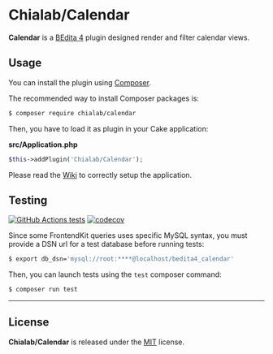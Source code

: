 # Chialab/Calendar

**Calendar** is a [BEdita 4](https://www.bedita.com/) plugin designed render and filter calendar views.

## Usage

You can install the plugin using [Composer](https://getcomposer.org).

The recommended way to install Composer packages is:

```sh
$ composer require chialab/calendar
```

Then, you have to load it as plugin in your Cake application:

**src/Application.php**
```php
$this->addPlugin('Chialab/Calendar');
```

Please read the [Wiki](https://github.com/chialab/bedita-calendar/wiki) to correctly setup the application.


## Testing

[![GitHub Actions tests](https://github.com/chialab/bedita-calendar/actions/workflows/test.yml/badge.svg?event=push&branch=main)](https://github.com/chialab/bedita-calendar/actions/workflows/test.yml?query=event%3Apush+branch%3Amain)
[![codecov](https://codecov.io/gh/chialab/bedita-calendar/branch/main/graph/badge.svg)](https://codecov.io/gh/chialab/bedita-calendar)

Since some FrontendKit queries uses specific MySQL syntax, you must provide a DSN url for a test database before running tests:

```sh
$ export db_dsn='mysql://root:****@localhost/bedita4_calendar'
```

Then, you can launch tests using the `test` composer command:

```sh
$ composer run test
```

---

## License

**Chialab/Calendar** is released under the [MIT](https://gitlab.com/chialab/bedita-calendar/-/blob/main/LICENSE) license.

